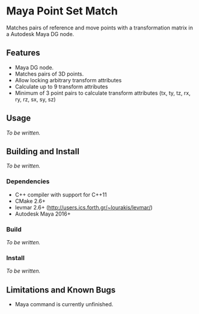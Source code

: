 # Maya Point Set Match

Matches pairs of reference and move points with a transformation matrix in a Autodesk Maya DG node.

## Features

- Maya DG node.
- Matches pairs of 3D points.
- Allow locking arbitrary transform attributes
- Calculate up to 9 transform attributes 
- Minimum of 3 point pairs to calculate transform attributes (tx, ty, tz, rx, ry, rz, sx, sy, sz)

## Usage

_To be written._

## Building and Install

_To be written._

### Dependencies

- C++ compiler with support for C++11
- CMake 2.6+
- levmar 2.6+ (http://users.ics.forth.gr/~lourakis/levmar/)
- Autodesk Maya 2016+

### Build

_To be written._

### Install

_To be written._

## Limitations and Known Bugs 

- Maya command is currently unfinished.